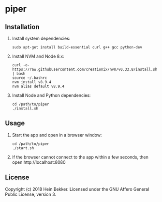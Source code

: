 # piper

## Installation

1. Install system dependencies:

    ```shell
    sudo apt-get install build-essential curl g++ gcc python-dev
    ```

2. Install NVM and Node 8.x:

    ```shell
    curl -o- https://raw.githubusercontent.com/creationix/nvm/v0.33.8/install.sh | bash
    source ~/.bashrc
    nvm install v8.9.4
    nvm alias default v8.9.4
    ```

3. Install Node and Python dependencies:

    ```shell
    cd /path/to/piper
    ./install.sh
    ```

## Usage

1. Start the app and open in a browser window:

    ```shell
    cd /path/to/piper
    ./start.sh
    ```

2. If the browser cannot connect to the app within a few seconds, then open http://localhost:8080

## License

Copyright (c) 2018 Hein Bekker. Licensed under the GNU Affero General Public License, version 3.
